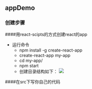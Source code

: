 ## appDemo

### 创建步骤

####用react-scipts的方式创建react的app

- 运行命令
  - npm install -g create-react-app
  - create-react-app my-app
  - cd my-app/
  - npm start
  - 创建目录结构如下：
  ![](src/images/markdown/step1.png)
  
####在src下写你自己的代码
